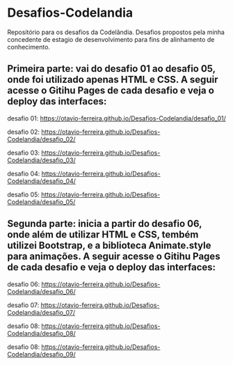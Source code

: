 # Desafios-Codelandia
Repositório para os desafios da Codelândia. Desafios propostos pela minha concedente de estagio de desenvolvimento para fins de alinhamento de conhecimento. 

 ## Primeira parte: vai do desafio 01 ao desafio 05, onde foi utilizado apenas HTML e CSS. A seguir acesse o Gitihu Pages de cada desafio e veja o deploy das interfaces:
 
desafio 01: https://otavio-ferreira.github.io/Desafios-Codelandia/desafio_01/

desafio 02: https://otavio-ferreira.github.io/Desafios-Codelandia/desafio_02/

desafio 03: https://otavio-ferreira.github.io/Desafios-Codelandia/desafio_03/

desafio 04: https://otavio-ferreira.github.io/Desafios-Codelandia/desafio_04/

desafio 05: https://otavio-ferreira.github.io/Desafios-Codelandia/desafio_05/


 ## Segunda parte: inicia a partir do desafio 06, onde além de utilizar HTML e CSS, tembém utilizei Bootstrap, e a biblioteca Animate.style para animações. A seguir acesse o Gitihu Pages de cada desafio e veja o deploy das interfaces:

 desafio 06: https://otavio-ferreira.github.io/Desafios-Codelandia/desafio_06/

desafio 07: https://otavio-ferreira.github.io/Desafios-Codelandia/desafio_07/

desafio 08: https://otavio-ferreira.github.io/Desafios-Codelandia/desafio_08/

desafio 08: https://otavio-ferreira.github.io/Desafios-Codelandia/desafio_09/
